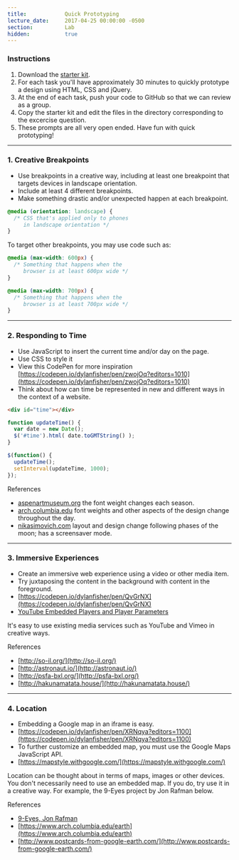 ```yaml
---
title:            Quick Prototyping
lecture_date:     2017-04-25 00:00:00 -0500
section:          Lab
hidden:           true
---
```


### Instructions

1. Download the [starter kit](/assets/lectures/lab/quick-prototyping/quick_prototyping.zip).
1. For each task you'll have approximately 30 minutes to quickly prototype a design using HTML, CSS and jQuery.
1. At the end of each task, push your code to GitHub so that we can review as a group.
1. Copy the starter kit and edit the files in the directory corresponding to the excercise question.
1. These prompts are all very open ended. Have fun with quick prototyping!

---

### 1. Creative Breakpoints

- Use breakpoints in a creative way, including at least one breakpoint that targets devices in landscape orientation.
- Include at least 4 different breakpoints.
- Make something drastic and/or unexpected happen at each breakpoint.

```css
@media (orientation: landscape) {
  /* CSS that's applied only to phones
     in landscape orientation */
}
```

To target other breakpoints, you may use code such as:

```css
@media (max-width: 600px) {
  /* Something that happens when the
     browser is at least 600px wide */
}

@media (max-width: 700px) {
  /* Something that happens when the
     browser is at least 700px wide */
}
```

---

### 2. Responding to Time

- Use JavaScript to insert the current time and/or day on the page.
- Use CSS to style it
- View this CodePen for more inspiration [https://codepen.io/dylanfisher/pen/zwojOq?editors=1010](https://codepen.io/dylanfisher/pen/zwojOq?editors=1010)
- Think about how can time be represented in new and different ways in the context of a website.

```html
<div id="time"></div>
```

```js
function updateTime() {
  var date = new Date();
  $('#time').html( date.toGMTString() );
}

$(function() {
  updateTime();
  setInterval(updateTime, 1000);
});
```

References

- [aspenartmuseum.org](https://www.aspenartmuseum.org/) the font weight changes each season.
- [arch.columbia.edu](https://www.arch.columbia.edu/) font weights and other aspects of the design change throughout the day.
- [nikasimovich.com](http://nikasimovich.com/) layout and design change following phases of the moon; has a screensaver mode.

---

### 3. Immersive Experiences

- Create an immersive web experience using a video or other media item.
- Try juxtaposing the content in the background with content in the foreground.
- [https://codepen.io/dylanfisher/pen/QvGrNX](https://codepen.io/dylanfisher/pen/QvGrNX)
- [YouTube Embedded Players and Player Parameters](https://developers.google.com/youtube/player_parameters)

It's easy to use existing media services such as YouTube and Vimeo in creative ways.

References

- [http://so-il.org/](http://so-il.org/)
- [http://astronaut.io/](http://astronaut.io/)
- [http://psfa-bxl.org/](http://psfa-bxl.org/)
- [http://hakunamatata.house/](http://hakunamatata.house/)

---

### 4. Location

- Embedding a Google map in an iframe is easy.
- [https://codepen.io/dylanfisher/pen/XRNqya?editors=1100](https://codepen.io/dylanfisher/pen/XRNqya?editors=1100)
- To further customize an embedded map, you must use the Google Maps JavaScript API.
- [https://mapstyle.withgoogle.com/](https://mapstyle.withgoogle.com/)

Location can be thought about in terms of maps, images or other devices. You don't necessarily
need to use an embedded map. If you do, try use it in a creative way. For example, the 9-Eyes project
by Jon Rafman below.

References

- [9-Eyes, Jon Rafman](http://9-eyes.com/)
- [https://www.arch.columbia.edu/earth](https://www.arch.columbia.edu/earth)
- [http://www.postcards-from-google-earth.com/](http://www.postcards-from-google-earth.com/)
